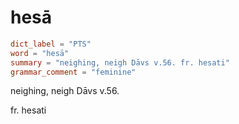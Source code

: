 # hesā

``` toml
dict_label = "PTS"
word = "hesā"
summary = "neighing, neigh Dāvs v.56. fr. hesati"
grammar_comment = "feminine"
```

neighing, neigh Dāvs v.56.

fr. hesati

